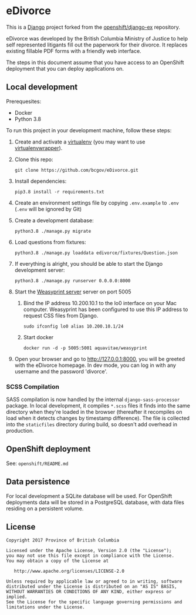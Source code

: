# eDivorce

This is a [Django](http://www.djangoproject.com) project forked from the [openshift/django-ex](https://github.com/openshift/django-ex) repository.

eDivorce was developed by the British Columbia Ministry of Justice to help self represented litigants fill out the paperwork for their divorce.  It replaces existing fillable PDF forms with a friendly web interface.

The steps in this document assume that you have access to an OpenShift deployment that you can deploy applications on.

## Local development

Prerequesites:
* Docker
* Python 3.8

To run this project in your development machine, follow these steps:

1. Create and activate a [virtualenv](https://virtualenv.pypa.io/) (you may want to use [virtualenvwrapper](http://virtualenvwrapper.readthedocs.org/)).

2. Clone this repo:

    `git clone https://github.com/bcgov/eDivorce.git`

3. Install dependencies:

    `pip3.8 install -r requirements.txt`

4. Create an environment settings file by copying `.env.example` to `.env` (`.env` will be ignored by Git)

5. Create a development database:

    `python3.8 ./manage.py migrate`

6. Load questions from fixtures:
  
    `python3.8 ./manage.py loaddata edivorce/fixtures/Question.json`

7. If everything is alright, you should be able to start the Django development server:

    `python3.8 ./manage.py runserver 0.0.0.0:8000`

8. Start the [Weasyprint server](https://hub.docker.com/r/aquavitae/weasyprint/) server on port 5005

    1. Bind the IP address 10.200.10.1 to the lo0 interface on your Mac computer.  Weasyprint has been configured to use this IP address to request CSS files from Django.
        ```
        sudo ifconfig lo0 alias 10.200.10.1/24
        ```

    1. Start docker
        ```
        docker run -d -p 5005:5001 aquavitae/weasyprint
        ```

9. Open your browser and go to http://127.0.0.1:8000, you will be greeted with the eDivorce homepage.  In dev mode, you can log in with any username and the password 'divorce'.

### SCSS Compilation

SASS compilation is now handled by the internal `django-sass-processor` package.
In local development, it compiles `*.scss` files it finds into the same directory
when they're loaded in the browser (thereafter it recompiles on load when it
detects changes by timestamp difference).  The file is collected into the
`staticfiles` directory during build, so doesn't add overhead in production.


## OpenShift deployment

See: `openshift/README.md`

## Data persistence

For local development a SQLite database will be used.  For OpenShift deployments data will be stored in a PostgreSQL database, with data files residing on a persistent volume.

## License

    Copyright 2017 Province of British Columbia

    Licensed under the Apache License, Version 2.0 (the "License");
    you may not use this file except in compliance with the License.
    You may obtain a copy of the License at

       http://www.apache.org/licenses/LICENSE-2.0

    Unless required by applicable law or agreed to in writing, software
    distributed under the License is distributed on an "AS IS" BASIS,
    WITHOUT WARRANTIES OR CONDITIONS OF ANY KIND, either express or implied.
    See the License for the specific language governing permissions and
    limitations under the License.
